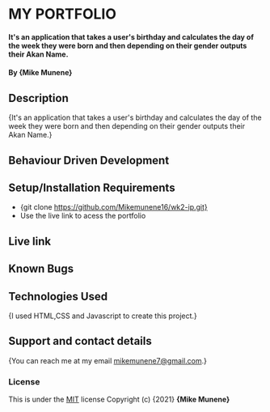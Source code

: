 # MY PORTFOLIO
#### It's an application that takes a user's birthday and calculates the day of the week they were born and then depending on their gender outputs their Akan Name. 
#### By **{Mike Munene}**
## Description
{It's an application that takes a user's birthday and calculates the day of the week they were born and then depending on their gender outputs their Akan Name.}
## Behaviour Driven Development


## Setup/Installation Requirements
* {git clone https://github.com/Mikemunene16/wk2-ip.git}
* Use the live link to acess the portfolio
## Live link
## Known Bugs
## Technologies Used
{I used HTML,CSS and Javascript to create this project.}
## Support and contact details
{You can reach me at my email mikemunene7@gmail.com.}
### License
This is under the [MIT](LICENSE) license
Copyright (c) {2021} **{Mike Munene}**